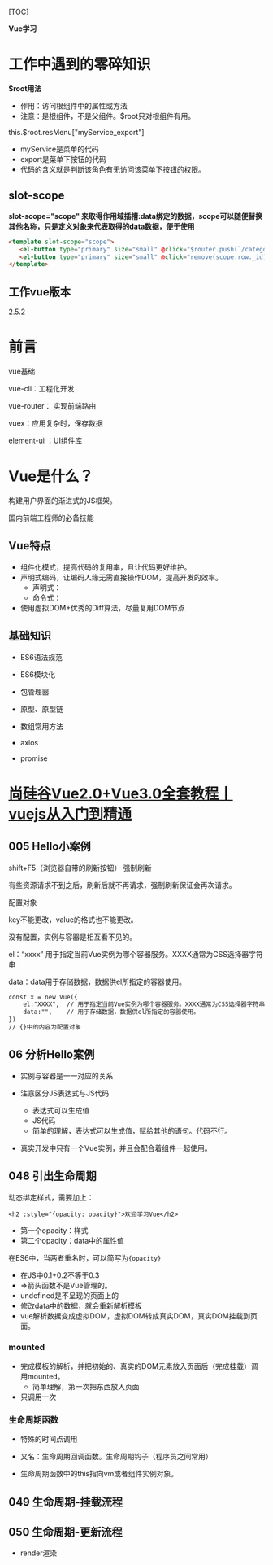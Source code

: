[TOC]

**Vue学习**

# 工作中遇到的零碎知识

 **$root用法**

- 作用：访问根组件中的属性或方法
- 注意：是根组件，不是父组件。$root只对根组件有用。

this.$root.resMenu["myService_export"]

- myService是菜单的代码
- export是菜单下按钮的代码
- 代码的含义就是判断该角色有无访问该菜单下按钮的权限。

## slot-scope

**slot-scope="scope" 来取得作用域插槽:data绑定的数据，scope可以随便替换其他名称，只是定义对象来代表取得的data数据，便于使用**

```html
<template slot-scope="scope">
   <el-button type="primary" size="small" @click="$router.push(`/categories/edit/${scope.row._id}`)">编辑</el-button>    <!-- $router.push()  跳转页面 -->
   <el-button type="primary" size="small" @click="remove(scope.row._id)">删除</el-button> 
</template>
```



## 工作vue版本

2.5.2

# 前言

vue基础

vue-cli：工程化开发

vue-router： 实现前端路由

vuex：应用复杂时，保存数据

element-ui ：UI组件库

# Vue是什么？

构建用户界面的渐进式的JS框架。

国内前端工程师的必备技能

## Vue特点

- 组件化模式，提高代码的复用率，且让代码更好维护。
- 声明式编码，让编码人缘无需直接操作DOM，提高开发的效率。
  - 声明式：
  - 命令式：
- 使用虚拟DOM+优秀的Diff算法，尽量复用DOM节点

## 基础知识

- ES6语法规范

- ES6模块化

- 包管理器

- 原型、原型链

- 数组常用方法

- axios

- promise

# [尚硅谷Vue2.0+Vue3.0全套教程丨vuejs从入门到精通](https://www.bilibili.com/video/BV1Zy4y1K7SH?p=5)

## 005 Hello小案例

shift+F5（浏览器自带的刷新按钮）  强制刷新

有些资源请求不到之后，刷新后就不再请求，强制刷新保证会再次请求。



配置对象

key不能更改，value的格式也不能更改。

没有配置，实例与容器是相互看不见的。

el：“xxxx” 用于指定当前Vue实例为哪个容器服务。XXXX通常为CSS选择器字符串

data：data用于存储数据，数据供el所指定的容器使用。

```html
const x = new Vue({
    el:"XXXX",  // 用于指定当前Vue实例为哪个容器服务。XXXX通常为CSS选择器字符串
    data:"",    // 用于存储数据，数据供el所指定的容器使用。
})
// {}中的内容为配置对象
```

## 06 分析Hello案例

- 实例与容器是一一对应的关系

- 注意区分JS表达式与JS代码
  - 表达式可以生成值
  - JS代码
  - 简单的理解，表达式可以生成值，赋给其他的语句。代码不行。
- 真实开发中只有一个Vue实例，并且会配合着组件一起使用。

## 048 引出生命周期

动态绑定样式，需要加上：

`<h2 :style="{opacity: opacity}">欢迎学习Vue</h2>`

- 第一个opacity：样式
- 第二个opacity：data中的属性值

在ES6中，当两者重名时，可以简写为`{opacity}`



- 在JS中0.1+0.2不等于0.3
- =>箭头函数不是Vue管理的。
- undefined是不呈现的页面上的
- 修改data中的数据，就会重新解析模板
- vue解析数据变成虚拟DOM，虚拟DOM转成真实DOM，真实DOM挂载到页面。

### mounted

- 完成模板的解析，并把初始的、真实的DOM元素放入页面后（完成挂载）调用mounted。
  - 简单理解，第一次把东西放入页面
- 只调用一次

### 生命周期函数

- 特殊的时间点调用

- 又名：生命周期回调函数。生命周期钩子（程序员之间常用）

- 生命周期函数中的this指向vm或者组件实例对象。

## 049 生命周期-挂载流程

## 050 生命周期-更新流程

- render渲染
